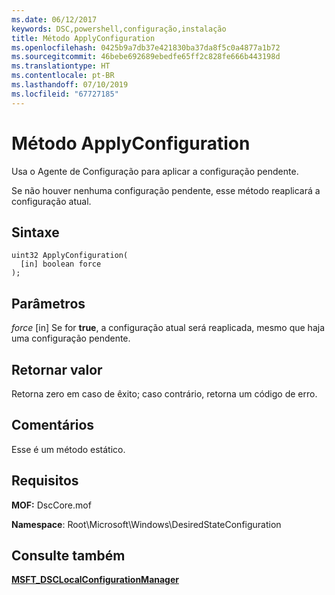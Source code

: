 ```yaml
---
ms.date: 06/12/2017
keywords: DSC,powershell,configuração,instalação
title: Método ApplyConfiguration
ms.openlocfilehash: 0425b9a7db37e421830ba37da8f5c0a4877a1b72
ms.sourcegitcommit: 46bebe692689ebedfe65ff2c828fe666b443198d
ms.translationtype: HT
ms.contentlocale: pt-BR
ms.lasthandoff: 07/10/2019
ms.locfileid: "67727185"
---
```

# <a name="applyconfiguration-method"></a>Método ApplyConfiguration

Usa o Agente de Configuração para aplicar a configuração pendente.

Se não houver nenhuma configuração pendente, esse método reaplicará a configuração atual.

## <a name="syntax"></a>Sintaxe

```mof
uint32 ApplyConfiguration(
  [in] boolean force
);
```

## <a name="parameters"></a>Parâmetros

*force* \[in\] Se for **true**, a configuração atual será reaplicada, mesmo que haja uma configuração pendente.

## <a name="return-value"></a>Retornar valor

Retorna zero em caso de êxito; caso contrário, retorna um código de erro.

## <a name="remarks"></a>Comentários

Esse é um método estático.

## <a name="requirements"></a>Requisitos

**MOF:** DscCore.mof

**Namespace**: Root\Microsoft\Windows\DesiredStateConfiguration

## <a name="see-also"></a>Consulte também

[**MSFT_DSCLocalConfigurationManager**](msft-dsclocalconfigurationmanager.md)
